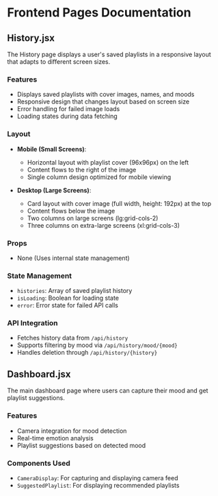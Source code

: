 # Frontend Pages Documentation

## History.jsx

The History page displays a user's saved playlists in a responsive layout that adapts to different screen sizes.

### Features
- Displays saved playlists with cover images, names, and moods
- Responsive design that changes layout based on screen size
- Error handling for failed image loads
- Loading states during data fetching

### Layout
- **Mobile (Small Screens)**:
  - Horizontal layout with playlist cover (96x96px) on the left
  - Content flows to the right of the image
  - Single column design optimized for mobile viewing

- **Desktop (Large Screens)**:
  - Card layout with cover image (full width, height: 192px) at the top
  - Content flows below the image
  - Two columns on large screens (lg:grid-cols-2)
  - Three columns on extra-large screens (xl:grid-cols-3)

### Props
- None (Uses internal state management)

### State Management
- `histories`: Array of saved playlist history
- `isLoading`: Boolean for loading state
- `error`: Error state for failed API calls

### API Integration
- Fetches history data from `/api/history`
- Supports filtering by mood via `/api/history/mood/{mood}`
- Handles deletion through `/api/history/{history}`

## Dashboard.jsx

The main dashboard page where users can capture their mood and get playlist suggestions.

### Features
- Camera integration for mood detection
- Real-time emotion analysis
- Playlist suggestions based on detected mood

### Components Used
- `CameraDisplay`: For capturing and displaying camera feed
- `SuggestedPlaylist`: For displaying recommended playlists
